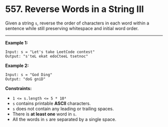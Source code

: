# 557. Reverse Words in a String III

Given a string `s`, reverse the order of characters in each word within a sentence while still preserving whitespace and initial word order.

 
---
**Example 1:**

```
Input: s = "Let's take LeetCode contest"
Output: "s'teL ekat edoCteeL tsetnoc"
```

**Example 2:**

```
Input: s = "God Ding"
Output: "doG gniD"
```

**Constraints:**

* `1 <= s.length <= 5 * 10⁴`
* `s` contains printable **ASCII** characters.
* `s` does not contain any leading or trailing spaces.
* There is **at least one** word in `s`.
* All the words in `s` are separated by a single space.
